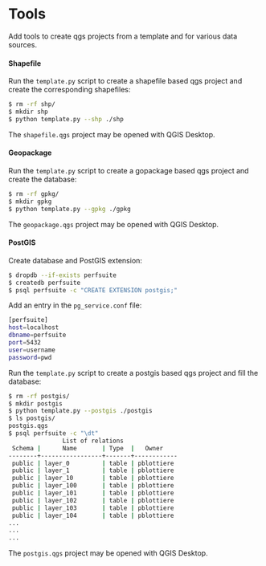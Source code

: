 # Tools

Add tools to create qgs projects from a template and for various data sources.

#### Shapefile

Run the `template.py` script to create a shapefile based qgs project and create
the corresponding shapefiles:

```` bash
$ rm -rf shp/
$ mkdir shp
$ python template.py --shp ./shp
````

The `shapefile.qgs` project may be opened with QGIS Desktop.

#### Geopackage

Run the `template.py` script to create a gopackage based qgs project and create
the database:

```` bash
$ rm -rf gpkg/
$ mkdir gpkg
$ python template.py --gpkg ./gpkg
````

The `geopackage.qgs` project may be opened with QGIS Desktop.

#### PostGIS

Create database and PostGIS extension:

```` bash
$ dropdb --if-exists perfsuite
$ createdb perfsuite
$ psql perfsuite -c "CREATE EXTENSION postgis;"
````

Add an entry in the `pg_service.conf` file:

```` bash
[perfsuite]
host=localhost
dbname=perfsuite
port=5432
user=username
password=pwd
````

Run the `template.py` script to create a postgis based qgs project and fill the
database:

```` bash
$ rm -rf postgis/
$ mkdir postgis
$ python template.py --postgis ./postgis
$ ls postgis/
postgis.qgs
$ psql perfsuite -c "\dt"
               List of relations
 Schema |      Name       | Type  |   Owner
--------+-----------------+-------+------------
 public | layer_0         | table | pblottiere
 public | layer_1         | table | pblottiere
 public | layer_10        | table | pblottiere
 public | layer_100       | table | pblottiere
 public | layer_101       | table | pblottiere
 public | layer_102       | table | pblottiere
 public | layer_103       | table | pblottiere
 public | layer_104       | table | pblottiere
...
...
...
````

The `postgis.qgs` project may be opened with QGIS Desktop.
